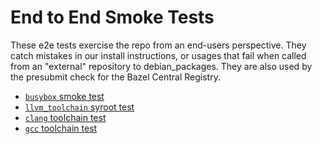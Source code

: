 # End to End Smoke Tests

These e2e tests exercise the repo from an end-users perspective. They catch
mistakes in our install instructions, or usages that fail when called from an
"external" repository to debian_packages. They are also used by the presubmit
check for the Bazel Central Registry.

- [`busybox` smoke test](smoke/README.md)
- [`llvm_toolchain` syroot test](llvm_toolchain/README.md)
- [`clang` toolchain test](clang_toolchain/README.md)
- [`gcc` toolchain test](gcc_toolchain/README.md)
